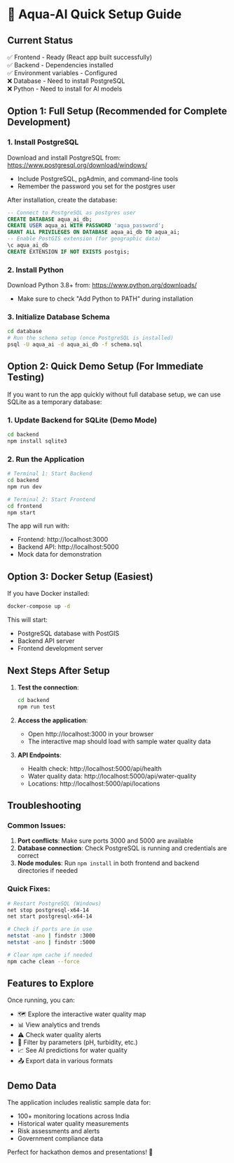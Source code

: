 # 🚀 Aqua-AI Quick Setup Guide

## Current Status
✅ Frontend - Ready (React app built successfully)  
✅ Backend - Dependencies installed  
✅ Environment variables - Configured  
❌ Database - Need to install PostgreSQL  
❌ Python - Need to install for AI models  

## Option 1: Full Setup (Recommended for Complete Development)

### 1. Install PostgreSQL
Download and install PostgreSQL from: https://www.postgresql.org/download/windows/
- Include PostgreSQL, pgAdmin, and command-line tools
- Remember the password you set for the postgres user

After installation, create the database:
```sql
-- Connect to PostgreSQL as postgres user
CREATE DATABASE aqua_ai_db;
CREATE USER aqua_ai WITH PASSWORD 'aqua_password';
GRANT ALL PRIVILEGES ON DATABASE aqua_ai_db TO aqua_ai;
-- Enable PostGIS extension (for geographic data)
\c aqua_ai_db
CREATE EXTENSION IF NOT EXISTS postgis;
```

### 2. Install Python
Download Python 3.8+ from: https://www.python.org/downloads/
- Make sure to check "Add Python to PATH" during installation

### 3. Initialize Database Schema
```bash
cd database
# Run the schema setup (once PostgreSQL is installed)
psql -U aqua_ai -d aqua_ai_db -f schema.sql
```

## Option 2: Quick Demo Setup (For Immediate Testing)

If you want to run the app quickly without full database setup, we can use SQLite as a temporary database:

### 1. Update Backend for SQLite (Demo Mode)
```bash
cd backend
npm install sqlite3
```

### 2. Run the Application
```bash
# Terminal 1: Start Backend
cd backend
npm run dev

# Terminal 2: Start Frontend  
cd frontend
npm start
```

The app will run with:
- Frontend: http://localhost:3000
- Backend API: http://localhost:5000
- Mock data for demonstration

## Option 3: Docker Setup (Easiest)

If you have Docker installed:
```bash
docker-compose up -d
```

This will start:
- PostgreSQL database with PostGIS
- Backend API server
- Frontend development server

## Next Steps After Setup

1. **Test the connection**:
   ```bash
   cd backend
   npm run test
   ```

2. **Access the application**:
   - Open http://localhost:3000 in your browser
   - The interactive map should load with sample water quality data

3. **API Endpoints**:
   - Health check: http://localhost:5000/api/health
   - Water quality data: http://localhost:5000/api/water-quality
   - Locations: http://localhost:5000/api/locations

## Troubleshooting

### Common Issues:
1. **Port conflicts**: Make sure ports 3000 and 5000 are available
2. **Database connection**: Check PostgreSQL is running and credentials are correct
3. **Node modules**: Run `npm install` in both frontend and backend directories if needed

### Quick Fixes:
```bash
# Restart PostgreSQL (Windows)
net stop postgresql-x64-14
net start postgresql-x64-14

# Check if ports are in use
netstat -ano | findstr :3000
netstat -ano | findstr :5000

# Clear npm cache if needed
npm cache clean --force
```

## Features to Explore

Once running, you can:
- 🗺️ Explore the interactive water quality map
- 📊 View analytics and trends
- ⚠️ Check water quality alerts
- 🎯 Filter by parameters (pH, turbidity, etc.)
- 📈 See AI predictions for water quality
- 📤 Export data in various formats

## Demo Data

The application includes realistic sample data for:
- 100+ monitoring locations across India
- Historical water quality measurements
- Risk assessments and alerts
- Government compliance data

Perfect for hackathon demos and presentations! 🎉